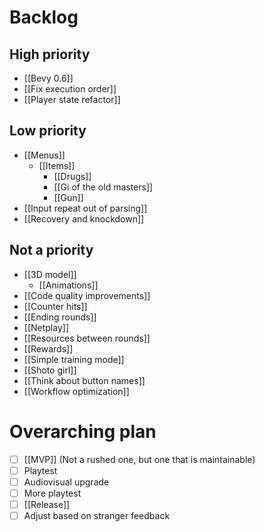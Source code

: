 # Backlog
## High priority
- [[Bevy 0.6]]
- [[Fix execution order]]
- [[Player state refactor]]

## Low priority
- [[Menus]]
	- [[Items]]
		- [[Drugs]]
		- [[Gi of the old masters]]
		- [[Gun]]
- [[Input repeat out of parsing]]
- [[Recovery and knockdown]]

## Not a priority
- [[3D model]]
	- [[Animations]]
- [[Code quality improvements]]
- [[Counter hits]]
- [[Ending rounds]]
- [[Netplay]]
- [[Resources between rounds]]
- [[Rewards]]
- [[Simple training mode]]
- [[Shoto girl]]
- [[Think about button names]]
- [[Workflow optimization]]

# Overarching plan
- [ ] [[MVP]] (Not a rushed one, but one that is maintainable)
- [ ] Playtest
- [ ] Audiovisual upgrade
- [ ] More playtest
- [ ] [[Release]]
- [ ] Adjust based on stranger feedback
